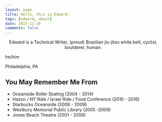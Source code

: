 ```yaml
---
layout: page
title: Hello, this is Edward.
tags: [edward, about]
date: 2017-11-28
comments: false
---
```

    
<center>Edward is a Technical Writer, (proud) Brazilian jiu-jitsu white belt, cyclist, boulderer, human.</center>
<!-- better to stick to md? -->

he/him

Philadelphia, PA

## You May Remember Me From
* Oceanside Roller Skating (2004 - 2014)
* Hazon / NY Ride / Israel Ride / Food Conference (2010 - 2016)
* Starbucks Oceanside (2008 - 2009)
* Westbury Memorial Public Library (2005 -2009)
* Jones Beach Theatre (2001 - 2008)
